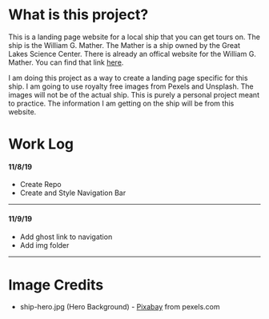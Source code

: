 # What is this project?

This is a landing page website for a local ship that you can get tours on. The ship is the William G. Mather. The Mather is a ship owned by the Great Lakes Science Center. There is already an offical website for the William G. Mather. You can find that link [here](http://greatscience.com/explore/exhibits/william-g-mather-steamship).

I am doing this project as a way to create a landing page specific for this ship. I am going to use royalty free images from Pexels and Unsplash. The images will not be of the actual ship. This is purely a personal project meant to practice. The information I am getting on the ship will be from this website.

# Work Log

#### 11/8/19

- Create Repo
- Create and Style Navigation Bar

---

#### 11/9/19

- Add ghost link to navigation
- Add img folder

---

# Image Credits

- ship-hero.jpg (Hero Background) - [Pixabay](https://www.pexels.com/@pixabay) from pexels.com

